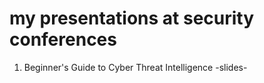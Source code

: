 # my presentations at security conferences #


1. Beginner's Guide to Cyber Threat Intelligence -slides-
